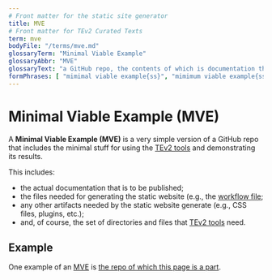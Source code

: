 ```yaml
---
# Front matter for the static site generator
title: MVE
# Front matter for TEv2 Curated Texts
term: mve
bodyFile: "/terms/mve.md"
glossaryTerm: "Minimal Viable Example"
glossaryAbbr: "MVE"
glossaryText: "a GitHub repo, the contents of which is documentation that is published as a static website using GitHub Pages or Jekyll, and that includes the minimal stuff for using the [TEv2 tools](@tev2) and demonstrating its results."
formPhrases: [ "mimimal viable example{ss}", "mimimum viable example{ss}", "mve{ss}" ]
---
```


# Minimal Viable Example (MVE) 

A **Minimal Viable Example (MVE)** is a very simple version of a GitHub repo that includes the minimal stuff for using the [TEv2 tools](@tev2) and demonstrating its results.

This includes:

- the actual documentation that is to be published;
- the files needed for generating the static website (e.g., the [workflow file](@);
- any other artifacts needed by the static website generate (e.g., CSS files, plugins, etc.);
- and, of course, the set of directories and files that [TEv2 tools](@tev2) need.

## Example

One example of an [MVE](@) is [the repo of which this page is a part](https://github.com/tno-terminology-design/tev2-mve).